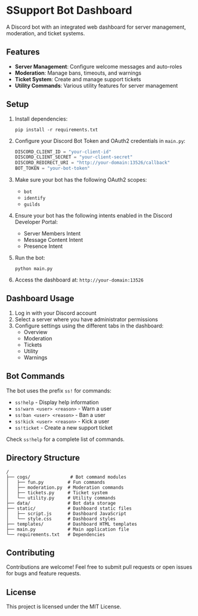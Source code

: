 # SSupport Bot Dashboard

A Discord bot with an integrated web dashboard for server management, moderation, and ticket systems.

## Features

- **Server Management**: Configure welcome messages and auto-roles
- **Moderation**: Manage bans, timeouts, and warnings
- **Ticket System**: Create and manage support tickets
- **Utility Commands**: Various utility features for server management

## Setup

1. Install dependencies:
   ```
   pip install -r requirements.txt
   ```

2. Configure your Discord Bot Token and OAuth2 credentials in `main.py`:
   ```python
   DISCORD_CLIENT_ID = "your-client-id"
   DISCORD_CLIENT_SECRET = "your-client-secret"
   DISCORD_REDIRECT_URI = "http://your-domain:13526/callback"
   BOT_TOKEN = "your-bot-token"
   ```

3. Make sure your bot has the following OAuth2 scopes:
   - `bot`
   - `identify`
   - `guilds`

4. Ensure your bot has the following intents enabled in the Discord Developer Portal:
   - Server Members Intent
   - Message Content Intent
   - Presence Intent

5. Run the bot:
   ```
   python main.py
   ```

6. Access the dashboard at: `http://your-domain:13526`

## Dashboard Usage

1. Log in with your Discord account
2. Select a server where you have administrator permissions
3. Configure settings using the different tabs in the dashboard:
   - Overview
   - Moderation
   - Tickets
   - Utility
   - Warnings

## Bot Commands

The bot uses the prefix `ss!` for commands:

- `ss!help` - Display help information
- `ss!warn <user> <reason>` - Warn a user
- `ss!ban <user> <reason>` - Ban a user
- `ss!kick <user> <reason>` - Kick a user
- `ss!ticket` - Create a new support ticket

Check `ss!help` for a complete list of commands.

## Directory Structure

```
/
├── cogs/               # Bot command modules
│   ├── fun.py         # Fun commands
│   ├── moderation.py  # Moderation commands
│   ├── tickets.py     # Ticket system
│   └── utility.py     # Utility commands
├── data/              # Bot data storage
├── static/            # Dashboard static files
│   ├── script.js      # Dashboard JavaScript
│   └── style.css      # Dashboard styles
├── templates/         # Dashboard HTML templates
├── main.py            # Main application file
└── requirements.txt   # Dependencies
```

## Contributing

Contributions are welcome! Feel free to submit pull requests or open issues for bugs and feature requests.

## License

This project is licensed under the MIT License.